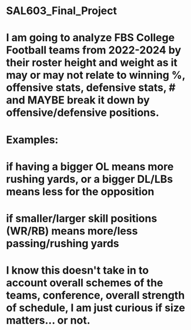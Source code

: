 # SAL603_Final_Project
# I am going to analyze FBS College Football teams from 2022-2024 by their roster height and weight as it may or may not relate to winning %, offensive stats, defensive stats, # and MAYBE break it down by offensive/defensive positions. 
# Examples: 
  # if having a bigger OL means more rushing yards, or a bigger DL/LBs means less for the opposition
  # if smaller/larger skill positions (WR/RB) means more/less passing/rushing yards
# I know this doesn't take in to account overall schemes of the teams, conference, overall strength of schedule, I am just curious if size matters... or not.
